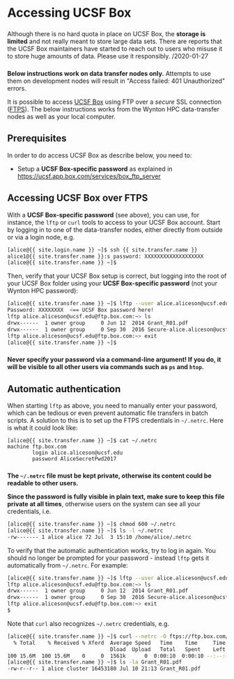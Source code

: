 # Accessing UCSF Box

<div class="alert alert-danger" role="alert" style="margin-top: 3ex">
Although there is no hard quota in place on UCSF Box, the <strong>storage is limited</strong> and not really meant to store large data sets. There are reports that the UCSF Box maintainers have started to reach out to users who misuse it to store huge amounts of data. Please use it responsibly. /2020-01-27
</div>

<div class="alert alert-warning" role="alert" style="margin-top: 3ex">
<strong>Below instructions work on <emph>data transfer nodes</emph> only.</strong> Attempts to use them on <emph>development nodes</emph> will result in "Access failed: 401 Unauthorized" errors.
</div>

It is possible to access [UCSF Box](https://ucsf.app.box.com/) using FTP over a _secure_ SSL connection ([FTPS](https://en.wikipedia.org/wiki/FTPS)).  The below instructions works from the Wynton HPC data-transfer nodes as well as your local computer.


## Prerequisites

In order to do access UCSF Box as describe below, you need to:

* Setup a **UCSF Box-specific password** as explained in <https://ucsf.app.box.com/services/box_ftp_server>


## Accessing UCSF Box over FTPS

With a **UCSF Box-specific password** (see above), you can use, for instance, the `lftp` or `curl` tools to access to your UCSF Box account.  Start by logging in to one of the data-transfer nodes, either directly from outside or via a login node, e.g.

```sh
[alice@{{ site.login.name }} ~]$ ssh {{ site.transfer.name }}
alice1@{{ site.transfer.name }}:s password: XXXXXXXXXXXXXXXXXXX
[alice@{{ site.transfer.name }} ~]$ 
```

Then, verify that your UCSF Box setup is correct, but logging into the root of your UCSF Box folder using your **UCSF Box-specific password** (not your Wynton HPC password):

```sh
[alice@{{ site.transfer.name }} ~]$ lftp --user alice.aliceson@ucsf.edu ftps://ftp.box.com
Password: XXXXXXXX  <== UCSF Box password here!
lftp alice.aliceson@ucsf.edu@ftp.box.com:~> ls
drwx------  1 owner group     0 Jun 12  2014 Grant_R01.pdf
drwx------  1 owner group     0 Sep 30  2016 Secure-alice.aliceson@ucsf.edu
lftp alice.aliceson@ucsf.edu@ftp.box.com:~> exit
[alice@{{ site.transfer.name }} ~]$ 
```

<div class="alert alert-danger" role="alert" style="margin-top: 3ex">
<strong>Never specify your password via a command-line argument!  If you do, it will be visible to all other users via commands such as <code>ps</code> and <code>htop</code>.</strong>
</div>


## Automatic authentication

When starting `lftp` as above, you need to manually enter your password, which can be tedious or even prevent automatic file transfers in batch scripts.  A solution to this is to set up the FTPS credentials in `~/.netrc`.  Here is what it could look like:
```
[alice@{{ site.transfer.name }} ~]$ cat ~/.netrc
machine ftp.box.com
        login alice.aliceson@ucsf.edu
        password AliceSecretPwd2017
```

<div class="alert alert-warning" role="alert" style="margin-top: 3ex">
<strong>The <code>~/.netrc</code> file must be kept private, otherwise its content could be readable to other users.</strong>
</div>

**Since the password is fully visible in plain text, make sure to keep this file private at all times**, otherwise users on the system can see all your credentials, i.e.
```sh
[alice@{{ site.transfer.name }} ~]$ chmod 600 ~/.netrc
[alice@{{ site.transfer.name }} ~]$ ls -l ~/.netrc 
-rw------- 1 alice alice 72 Jul  3 15:10 /home/alice/.netrc
```

To verify that the automatic authentication works, try to log in again. You should no longer be prompted for your password - instead `lftp` gets it automatically from `~/.netrc`.  For example:
```sh
[alice@{{ site.transfer.name }} ~]$ lftp --user alice.aliceson@ucsf.edu ftps://ftp.box.com
lftp alice.aliceson@ucsf.edu@ftp.box.com:~> ls
drwx------  1 owner group     0 Jun 12  2014 Grant_R01.pdf
drwx------  1 owner group     0 Sep 30  2016 Secure-alice.aliceson@ucsf.edu
lftp alice.aliceson@ucsf.edu@ftp.box.com:~> exit
$ 
```

Note that `curl` also recognizes `~/.netrc` credentials, e.g.
```sh
[alice@{{ site.transfer.name }} ~]$ curl --netrc -O ftps://ftp.box.com/Grant_R01.pdf
  % Total    % Received % Xferd  Average Speed   Time    Time     Time  Current
                                 Dload  Upload   Total   Spent    Left  Speed
100 15.6M  100 15.6M    0     0  1561k      0  0:00:10  0:00:10 --:--:-- 3918k
[alice@{{ site.transfer.name }} ~]$ ls -la Grant_R01.pdf
-rw-r--r-- 1 alice cluster 16453180 Jul 10 21:13 Grant_R01.pdf
```
